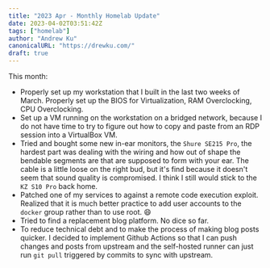 ```yaml
---
title: "2023 Apr - Monthly Homelab Update"
date: 2023-04-02T03:51:42Z
tags: ["homelab"]
author: "Andrew Ku"
canonicalURL: "https://drewku.com/"
draft: true
---
```


This month:
- Properly set up my workstation that I built in the last two weeks of March. Properly set up the BIOS for Virtualization, RAM Overclocking, CPU Overclocking. 
- Set up a VM running on the workstation on a bridged network, because I do not have time to try to figure out how to copy and paste from an RDP session into a VirtualBox VM. 
- Tried and bought some new in-ear monitors, the `Shure SE215 Pro`, the hardest part was dealing with the wiring and how out of shape the bendable segments are that are supposed to form with your ear. The cable is a little loose on the right bud, but it's find because it doesn't seem that sound quality is compromised. I think I still would stick to the `KZ S10 Pro` back home.  
- Patched one of my services to against a remote code execution exploit. Realized that it is much better practice to add user accounts to the `docker` group rather than to use root.  :smile:
- Tried to find a replacement blog platform. No dice so far. 
- To reduce technical debt and to make the process of making blog posts quicker. I decided to implement Github Actions so that I can push changes and posts from upstream and the self-hosted runner can just run `git pull` triggered by commits to sync with upstream. 